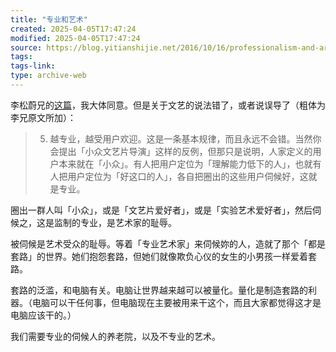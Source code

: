 ```yaml
---
title: "专业和艺术"
created: 2025-04-05T17:47:24
modified: 2025-04-05T17:47:24
source: https://blog.yitianshijie.net/2016/10/16/professionalism-and-art/
tags:
tags-link:
type: archive-web
---
```

李松蔚兄的[这篇](https://zhuanlan.zhihu.com/p/22979512)，我大体同意。但是关于文艺的说法错了，或者说误导了（粗体为李兄原文所加）：

> 5. 越专业，越受用户欢迎。这是一条基本规律，而且永远不会错。当然你会提出「小众文艺片导演」这样的反例，但那只是说明，人家定义的用户本来就在「小众」。有人把用户定位为「理解能力低下的人」，也就有人把用户定位为「好这口的人」，各自把圈出的这些用户伺候好，这就是专业。

圈出一群人叫「小众」，或是「文艺片爱好者」，或是「实验艺术爱好者」，然后伺候之，这是监制的专业，是艺术家的耻辱。

被伺候是艺术受众的耻辱。等着「专业艺术家」来伺候妳的人，造就了那个「都是套路」的世界。她们抱怨套路，但她们就像欺负心仪的女生的小男孩一样爱着套路。

套路的泛滥，和电脑有关。电脑让世界越来越可以被量化。量化是制造套路的利器。（电脑可以干任何事，但电脑现在主要被用来干这个，而且大家都觉得这才是电脑应该干的。）

我们需要专业的伺候人的养老院，以及不专业的艺术。